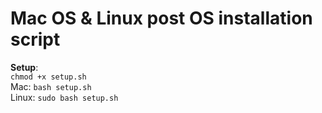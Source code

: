 # Mac OS & Linux post OS installation script  
  
**Setup**:  
`chmod +x setup.sh`  
Mac: `bash setup.sh`  
Linux: `sudo bash setup.sh`
